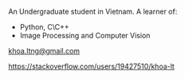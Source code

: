 <!--
**SteveKhoa/SteveKhoa** is a ✨ _special_ ✨ repository because its `README.md` (this file) appears on your GitHub profile.

Here are some ideas to get you started:

- 🔭 I’m currently working on ...
- 🌱 I’m currently learning ...
- 👯 I’m looking to collaborate on ...
- 🤔 I’m looking for help with ...
- 💬 Ask me about ...
- 📫 How to reach me: ...
- 😄 Pronouns: ...
- ⚡ Fun fact: ...
-->

An Undergraduate student in Vietnam. A learner of:

- Python, C\C++
- Image Processing and Computer Vision

khoa.ltng@gmail.com

https://stackoverflow.com/users/19427510/khoa-lt
